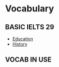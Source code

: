 # Vocabulary
## BASIC IELTS 29
- [Education](https://github.com/S-ROLL/notebook.language/blob/main/BASIC%20IELTS_29/Vocab/BASIC%20IELTS%2029/Education.md)
- [History](https://github.com/S-ROLL/notebook.language/blob/main/BASIC%20IELTS_29/Vocab/BASIC%20IELTS%2029/History.md)
## VOCAB IN USE
